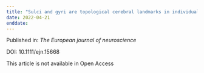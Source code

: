 ```yaml
---
title: "Sulci and gyri are topological cerebral landmarks in individual subjects: a study of brain navigation during tumour resection."
date: 2022-04-21
enddate:
---
```


Published in: *The European journal of neuroscience*

DOI: 10.1111/ejn.15668

This article is not available in Open Access


